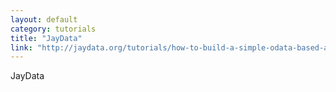 ```yaml
---
layout: default
category: tutorials
title: "JayData"
link: "http://jaydata.org/tutorials/how-to-build-a-simple-odata-based-ajax-application"
---
```

JayData
